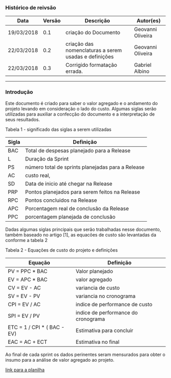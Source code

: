### Histórico de reivsão

| Data | Versão | Descrição | Autor(es)|
| -----|--------|-----------|-----------|
| 19/03/2018| 0.1 | criação do Documento| Geovanni Oliveira|
| 22/03/2018| 0.2 | criação das nomenclaturas a serem usadas e definições| Geovanni Oliveira|
| 22/03/2018| 0.3 | Corrigido formatação errada.| Gabriel Albino|

----

### Introdução
Este documento é criado para saber o valor agregado e o andamento do projeto levando em consideração o lado do custo. Algumas siglas serão utilizadas para auxiliar a confecção do documento e a interpretação de seus resultados.

Tabela 1 - significado das siglas a serem utilizadas

| Sigla | Definição |
| ----| ----|
| BAC | Total de despesas planejado para a Release |
| L | Duração da Sprint |
| PS | número total de sprints planejadas para a Release |
| AC | custo real, | 
| SD | Data de inicio até chegar na Release |
| PRP | Pontos planejados para serem feitos na Release |
| RPC  | Pontos concluidos na Release
| APC | Porcentagem real de conclusão da Release |
| PPC | porcentagem planejada de conclusão |


Dadas algumas siglas principais que serão trabalhadas nesse documento, também baseado no artigo [1], as equacões de custo são levantadas da conforme a tabela 2

Tabela 2 - Equações de custo do projeto e definições

| Equação | Definição |
| ---- | ---- |
| PV =  PPC * BAC | Valor planejado |
| EV = APC * BAC | valor agregado |
| CV = EV - AC | variancia de custo |
| SV = EV - PV | variancia no cronograma |
| CPI = EV / AC | indice de performance de custo |
| SPI = EV / PV |  indice de performance do cronograma|
| ETC = 1 / CPI * ( BAC - EV) | Estimativa para concluir |
| EAC = AC + ECT | Estimativa no final  |


Ao final de cada sprint os dados perinentes seram mensurados para obter o insumo para a análise de valor agregado ao projeto.

[link para a planilha](https://docs.google.com/spreadsheets/d/1-YfPLlNFHWocxRSZ3WpIfGgju3ALPO0iJjQ94Ivyixs/edit?usp=sharing)
